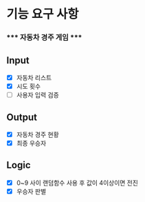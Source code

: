 # 기능 요구 사항
### *** 자동차 경주 게임 ***

## Input
- [x] 자동차 리스트
- [x] 시도 횟수
- [ ] 사용자 입력 검증

## Output
- [x] 자동차 경주 현황
- [x] 최종 우승자

## Logic 
- [x] 0~9 사이 랜덤함수 사용 후 값이 4이상이면 전진
- [x] 우승자 판별